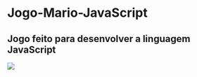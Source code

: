 # Jogo-Mario-JavaScript
## Jogo feito para desenvolver a linguagem JavaScript

<img src='https://media.discordapp.net/attachments/912207738598215771/997360414985822348/jogo-mario.png?width=558&height=468'>
